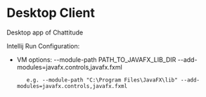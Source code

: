 # Desktop Client
Desktop app of Chattitude

Intellij Run Configuration:
- VM options: --module-path PATH_TO_JAVAFX_LIB_DIR --add-modules=javafx.controls,javafx.fxml

         e.g. --module-path "C:\Program Files\JavaFX\lib" --add-modules=javafx.controls,javafx.fxml
